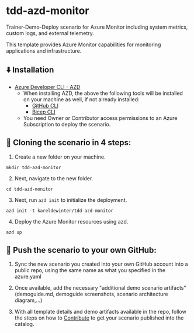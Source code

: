 # tdd-azd-monitor

Trainer-Demo-Deploy scenario for Azure Monitor including system metrics, custom logs, and external telemetry.

This template provides Azure Monitor capabilities for monitoring applications and infrastructure.

## ⬇️ Installation
- [Azure Developer CLI - AZD](https://learn.microsoft.com/en-us/azure/developer/azure-developer-cli/install-azd)
    - When installing AZD, the above the following tools will be installed on your machine as well, if not already installed:
        - [GitHub CLI](https://cli.github.com)
        - [Bicep CLI](https://learn.microsoft.com/en-us/azure/azure-resource-manager/bicep/install)
    - You need Owner or Contributor access permissions to an Azure Subscription to  deploy the scenario.

## 🚀 Cloning the scenario in 4 steps:

1. Create a new folder on your machine.
```
mkdir tdd-azd-monitor
```
2. Next, navigate to the new folder.
```
cd tdd-azd-monitor
```
3. Next, run `azd init` to initialize the deployment.
```
azd init -t kareldewinter/tdd-azd-monitor
```
4. Deploy the Azure Monitor resources using azd.
```
azd up
```

## 🚀 Push the scenario to your own GitHub:

1. Sync the new scenario you created into your own GitHub account into a public repo, using the same name as what you specified in the azure.yaml

2. Once available, add the necessary "additional demo scenario artifacts" (demoguide.md, demoguide screenshots, scenario architecture diagram,...) 

3. With all template details and demo artifacts available in the repo, follow the steps on how to [Contribute](https://microsoftlearning.github.io/trainer-demo-deploy/docs/contribute) to get your scenario published into the catalog.
